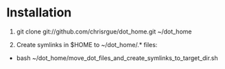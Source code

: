Installation
============


1.  git clone git://github.com/chrisrgue/dot_home.git ~/dot_home

2. Create symlinks in $HOME to ~/dot_home/.* files:

  - bash ~/dot_home/move_dot_files_and_create_symlinks_to_target_dir.sh
